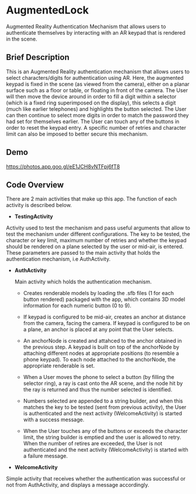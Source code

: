 # AugmentedLock

Augmented Reality Authentication Mechanism that allows users to authenticate themselves by interacting with an AR keypad that is rendered in the scene.

## Brief Description
This is an Augmented Reality authentication mechanism that allows users to select characters/digits for authentication using AR. Here, the augmented keypad is fixed in the scene (as viewed from the camera), either on a planar surface such as a floor or table, or floating in front of the camera. The User will then move the device around in order to fill a digit within a selector (which is a fixed ring superimposed on the display), this selects a digit (much like earlier telephones) and highlights the button selected. The User can then continue to select more digits in order to match the password they had set for themselves earlier. The User can touch any of the buttons in order to reset the keypad entry. A specific number of retries and character limit can also be imposed to better secure this mechanism.

## Demo

https://photos.app.goo.gl/eE1JCH8vNTFpj6fT8

## Code Overview

There are 2 main activities that make up this app. The function of each activity is described below.

* **TestingActivity**

Activity used to test the mechanism and pass useful arguments that allow to test the mechanism under different configurations. The key to be tested, the character or key limit, maximum number of retries and whether the keypad should be rendered on a plane selected by the user or mid-air, is entered. These parameters are passed to the main activity that holds the authentication mechanism, i.e AuthActivity.

* **AuthActivity**

   Main activity which holds the authentication mechanism. 

  * Creates renderable models by loading the .sfb files (1 for each button rendered) packaged with the app, which contains 3D model information for each numeric button (0 to 9). 

  * If keypad is configured to be mid-air, creates an anchor at distance from the camera, facing the camera. If keypad is configured to be on a plane, an anchor is placed at any point that the User selects. 

  * An anchorNode is created and attahced to the anchor obtained in the previous step. A keypad is built on top of the anchorNode by attaching different nodes at appropriate positions (to resemble a phone keypad). To each node attached to the anchorNode, the appropriate renderable is set. 

  * When a User moves the phone to select a button (by filling the selector ring), a ray is cast onto the AR scene, and the node hit by the ray is returned and thus the number selected is identified. 

  * Numbers selected are appended to a string builder, and when this matches the key to be tested (sent from previous activity), the User is authenticated and the next activity (WelcomeActivity) is started with a success message. 

  * When the User touches any of the buttons or exceeds the character limit, the string builder is emptied and the user is allowed to retry. When the number of retires are exceeded, the User is not authenticated and the next activity (WelcomeActivity) is started with a failure message.

* **WelcomeActivity**

Simple activity that receives whether the authentication was successful or not from AuthActivity, and displays a message accordingly.
